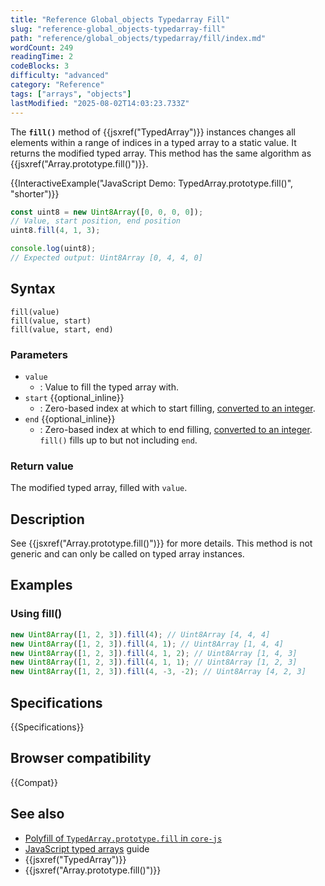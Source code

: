 ```yaml
---
title: "Reference Global_objects Typedarray Fill"
slug: "reference-global_objects-typedarray-fill"
path: "reference/global_objects/typedarray/fill/index.md"
wordCount: 249
readingTime: 2
codeBlocks: 3
difficulty: "advanced"
category: "Reference"
tags: ["arrays", "objects"]
lastModified: "2025-08-02T14:03:23.733Z"
---
```



The **`fill()`** method of {{jsxref("TypedArray")}} instances changes all elements within a range of indices in a typed array to a static value. It returns the modified typed array. This method has the same algorithm as {{jsxref("Array.prototype.fill()")}}.

{{InteractiveExample("JavaScript Demo: TypedArray.prototype.fill()", "shorter")}}

```js interactive-example
const uint8 = new Uint8Array([0, 0, 0, 0]);
// Value, start position, end position
uint8.fill(4, 1, 3);

console.log(uint8);
// Expected output: Uint8Array [0, 4, 4, 0]
```

## Syntax

```js-nolint
fill(value)
fill(value, start)
fill(value, start, end)
```

### Parameters

- `value`
  - : Value to fill the typed array with.
- `start` {{optional_inline}}
  - : Zero-based index at which to start filling, [converted to an integer](/en-US/docs/Web/JavaScript/Reference/Global_Objects/Number#integer_conversion).
- `end` {{optional_inline}}
  - : Zero-based index at which to end filling, [converted to an integer](/en-US/docs/Web/JavaScript/Reference/Global_Objects/Number#integer_conversion). `fill()` fills up to but not including `end`.

### Return value

The modified typed array, filled with `value`.

## Description

See {{jsxref("Array.prototype.fill()")}} for more details. This method is not generic and can only be called on typed array instances.

## Examples

### Using fill()

```js
new Uint8Array([1, 2, 3]).fill(4); // Uint8Array [4, 4, 4]
new Uint8Array([1, 2, 3]).fill(4, 1); // Uint8Array [1, 4, 4]
new Uint8Array([1, 2, 3]).fill(4, 1, 2); // Uint8Array [1, 4, 3]
new Uint8Array([1, 2, 3]).fill(4, 1, 1); // Uint8Array [1, 2, 3]
new Uint8Array([1, 2, 3]).fill(4, -3, -2); // Uint8Array [4, 2, 3]
```

## Specifications

{{Specifications}}

## Browser compatibility

{{Compat}}

## See also

- [Polyfill of `TypedArray.prototype.fill` in `core-js`](https://github.com/zloirock/core-js#ecmascript-typed-arrays)
- [JavaScript typed arrays](/en-US/docs/Web/JavaScript/Guide/Typed_arrays) guide
- {{jsxref("TypedArray")}}
- {{jsxref("Array.prototype.fill()")}}
